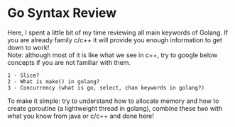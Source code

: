 # Go Syntax Review
Here, I spent a little bit of my time reviewing all main keywords of Golang. If you are already family c/c++ it will provide you enough information to get down to work!<br>
Note: although most of it is like what we see in c++, try to google below concepts if you are not familiar with them.
    
    1 - Slice?
    2 - What is make() in golang?
    3 - Concurrency (what is go, select, chan keywords in golang?)

To make it simple: try to understand how to allocate memory and how to create goroutine (a lightweight thread in golang), combine these two with what you know from java or c/c++ and done here!
<br><br>
